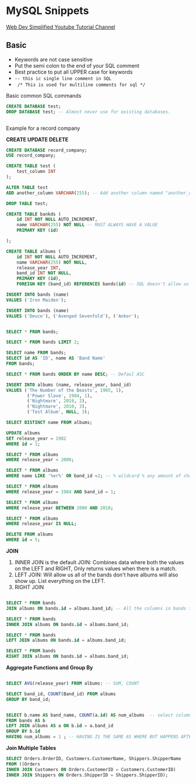 # MySQL Snippets

[Web Dev Simplified Youtube Tutorial Channel](https://www.youtube.com/watch?v=p3qvj9hO_Bo&t=2996s)

## Basic 

- Keywords are not case sensitive
- Put the semi colon to the end of your SQL comment
- Best practice to put all UPPER case for keywords
- `-- this ic single line comment in SQL`
- ``` /* This is used for multiline comments for sql */```

Basic common SQL commands
```SQL
CREATE DATABASE test;
DROP DATABASE test; -- Almost never use for existing databases. 



```


Example for a record company

**CREATE UPDATE DELETE**
```SQL 
CREATE DATABASE record_company;
USE record_company;

CREATE TABLE test (
    test_column INT 
);

ALTER TABLE test
ADD another_column VARCHAR(255); -- Add another column named "another_column" and the type is string, the max length is 255 character

DROP TABLE test;

CREATE TABLE bankds (
    id INT NOT NULL AUTO_INCREMENT,
    name VARCHAR(255) NOT NULL -- MUST ALWAYS HAVE A VALUE
    PRIMARY KEY (id)

);

CREATE TABLE albums (
    id INT NOT NULL AUTO_INCREMENT, 
    name VARCHAR(255) NOT NULL,
    release_year INT, 
    band_id INT NOT NULL,
    PRIMARY KEY (id),
    FOREIGN KEY (band_id) REFERENCES bands(id) -- SQL doesn't allow us to create album if we give an band id that not existed, also if we try to delete a band that has albums linking to that band that it will throw an error saying you have albums that exist for this band, that you can not delete the band unless you also delete the albums that go with the band. 

INSERT INTO bands (name)
VALUES ('Iron Maiden');

INSERT INTO bands (name)
VALUES ('Deuce'), ('Avenged Sevenfold'), ('Ankor');


SELECT * FROM bands;

SELECT * FROM bands LIMIT 2;

SELECT name FROM bands;
SELECT id AS 'ID', name AS 'Band Name' 
FROM bands;

SELECT * FROM bands ORDER BY name DESC; -- Defaul ASC

INSERT INTO albums (name, release_year, band_id)
VALUES ('The Number of the Beasts', 1985, 1),
        ('Power Slave', 1984, 1),
        ('Nightmare', 2018, 2),
        ('Nightmare', 2010, 3),
        ('Test Album', NULL, 3);

SELECT DISTINCT name FROM albums;

UPDATE albums 
SET release_year = 1982
WHERE id = 1;

SELECT * FROM albums 
WHERE release_year < 2000;

SELECT * FROM albums
WHERE name LIKE '%er%' OR band_id =2; -- % wildcard % any amount of characters before and after 'er'

SELECT * FROM albums 
WHERE release_year = 1984 AND band_id = 1; 

SELECT * FROM albums 
WHERE release_year BETWEEN 2000 AND 2018;

SELECT * FROM albums 
WHERE release_year IS NULL;

DELETE FROM albums 
WHERE id = 5; 

```

**JOIN** 

1. INNER JOIN is the default JOIN: Combines data where both the values on the LEFT and RIGHT, Only returns values when there is a match. 
2. LEFT JOIN: Will allow us all of the bands don't have albums will also show up. List everything on the LEFT. 
3. RIGHT JOIN


```SQL

SELECT * FROM bands
JOIN albums ON bands.id = albums.band_id; -- All the columns in bands table and in albums table returned where bands.id equals albums.band_id

SELECT * FROM bands
INNER JOIN albums ON bands.id = albums.band_id;

SELECT * FROM bands
LEFT JOIN albums ON bands.id = albums.band_id;

SELECT * FROM bands
RIGHT JOIN albums ON bands.id = albums.band_id;

```

**Aggregate Functions and Group By**

```SQL 

SELECT AVG(release_year) FROM albums: -- SUM, COUNT

SELECT band_id, COUNT(Band_id) FROM albums 
GROUP BY band_id;


SELECT b.name AS band_name, COUNT(a.id) AS num_albums  -- select columns that we want
FROM bands AS b
LEFT JOIN albums AS a ON b.id = a.band_id 
GROUP BY b.id
HAVING num_albums = 1 ; -- HAVING IS THE SAME AS WHERE BUT HAPPENS AFTER GROUP BY

```

**Join Multiple Tables** 


```SQL
SELECT Orders.OrderID, Customers.CustomerName, Shippers.ShipperName
FROM ((Orders
INNER JOIN Customers ON Orders.CustomerID = Customers.CustomerID)
INNER JOIN Shippers ON Orders.ShipperID = Shippers.ShipperID);
```



